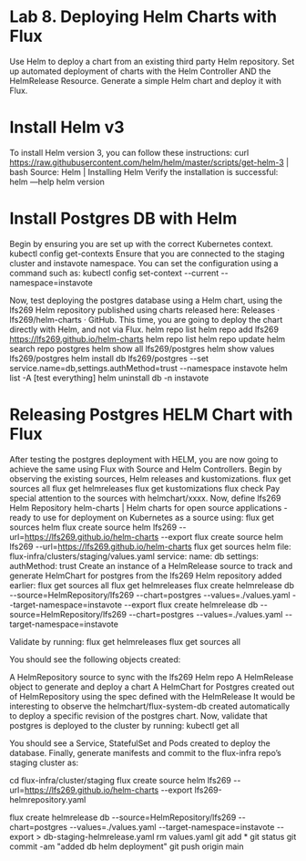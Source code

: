 # Lab 8. Deploying Helm Charts with Flux

Use Helm to deploy a chart from an existing third party Helm repository.
Set up automated deployment of charts with the Helm Controller AND the HelmRelease
Resource.
Generate a simple Helm chart and deploy it with Flux.

# Install Helm v3

To install Helm version 3, you can follow these instructions:
curl
https://raw.githubusercontent.com/helm/helm/master/scripts/get-helm-3
| bash
Source: Helm | Installing Helm
Verify the installation is successful:
helm —help
helm version

# Install Postgres DB with Helm

Begin by ensuring you are set up with the correct Kubernetes context.
kubectl config get-contexts
Ensure that you are connected to the staging cluster and instavote namespace. You can
set the configuration using a command such as:
kubectl config set-context --current --namespace=instavote

Now, test deploying the postgres database using a Helm chart, using the lfs269 Helm
repository published using charts released here: Releases · lfs269/helm-charts · GitHub. This
time, you are going to deploy the chart directly with Helm, and not via Flux.
helm repo list
helm repo add lfs269 https://lfs269.github.io/helm-charts
helm repo list
helm repo update
helm search repo postgres
helm show all lfs269/postgres
helm show values lfs269/postgres
helm install db lfs269/postgres --set
service.name=db,settings.authMethod=trust --namespace instavote
helm list -A
[test everything]
helm uninstall db -n instavote


# Releasing Postgres HELM Chart with Flux

After testing the postgres deployment with HELM, you are now going to achieve the same using
Flux with Source and Helm Controllers.
Begin by observing the existing sources, Helm releases and kustomizations.
flux get sources all
flux get helmreleases
flux get kustomizations
flux check
Pay special attention to the sources with helmchart/xxxx.
Now, define lfs269 Helm Repository helm-charts | Helm charts for open source applications -
ready to use for deployment on Kubernetes as a source using:
flux get sources helm
flux create source helm lfs269
--url=https://lfs269.github.io/helm-charts --export
flux create source helm lfs269
--url=https://lfs269.github.io/helm-charts
flux get sources helm
file: flux-infra/clusters/staging/values.yaml
service:
name: db
settings:
authMethod: trust
Create an instance of a HelmRelease source to track and generate HelmChart for postgres
from the lfs269 Helm repository added earlier:
flux get sources all
flux get helmreleases
flux create helmrelease db --source=HelmRepository/lfs269
--chart=postgres --values=./values.yaml --target-namespace=instavote
--export
flux create helmrelease db --source=HelmRepository/lfs269
--chart=postgres --values=./values.yaml --target-namespace=instavote

Validate by running:
flux get helmreleases
flux get sources all

You should see the following objects created:

A HelmRepository source to sync with the lfs269 Helm repo
A HelmRelease object to generate and deploy a chart
A HelmChart for Postgres created out of HelmRepository using the spec
defined with the HelmRelease
It would be interesting to observe the helmchart/flux-system-db created automatically to
deploy a specific revision of the postgres chart.
Now, validate that postgres is deployed to the cluster by running:
kubectl get all

You should see a Service, StatefulSet and Pods created to deploy the database.
Finally, generate manifests and commit to the flux-infra repo’s staging cluster as:

cd flux-infra/cluster/staging
flux create source helm lfs269
--url=https://lfs269.github.io/helm-charts --export
lfs269-helmrepository.yaml
>
flux create helmrelease db --source=HelmRepository/lfs269
--chart=postgres --values=./values.yaml --target-namespace=instavote
--export > db-staging-helmrelease.yaml
rm values.yaml
git add *
git status
git commit -am "added db helm deployment"
git push origin main
